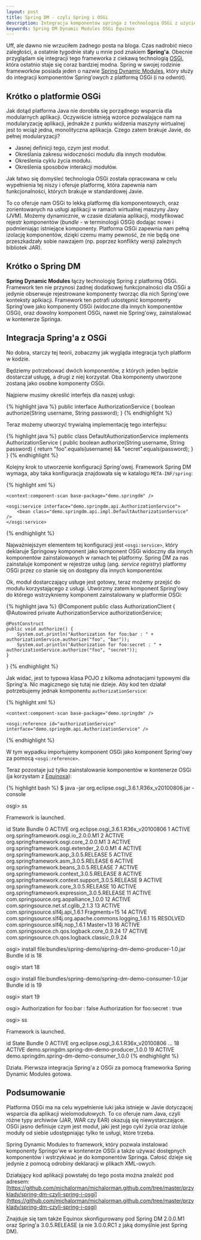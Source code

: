 ```yaml
---
layout: post
title: Spring DM - czyli Spring i OSGi
description: Integracja komponentów springa z technologią OSGi z użyciem Spring Dynamic Modules.
keywords: Spring DM Dynamic Modules OSGi Equinox
---
```

Uff, ale dawno nie wrzuciłem żadnego posta na bloga. Czas nadrobić nieco zaległości, a ostatnie tygodnie stały u
mnie pod znakiem **Spring'a**. Obecnie przyglądam się integracji tego frameworka z ciekawą technologią [OSGi](http://en.wikipedia.org/wiki/OSGi),
która ostatnio staje się coraz bardziej modna. Spring w swojej rodzinie frameworków posiada jeden o nazwie
[Spring Dynamic Modules](http://www.springsource.org/osgi), który służy do integracji komponentów Spring'owych z
platformą OSGi (i na odwrót).

## Krótko o platformie OSGi

Jak dotąd platforma Java nie dorobiła się porządnego wsparcia dla modularnych aplikacji. Oczywiście istnieją
wzorce pozwalające nam na modularyzację aplikacji, jednakże z punktu widzenia maszyny wirtualnej jest to wciąż
jedna, monolityczna aplikacja. Czego zatem brakuje Javie, do pełnej modularyzacji?

 * Jasnej definicji tego, czym jest moduł.
 * Określania zakresu widoczności modułu dla innych modułów.
 * Określenia cyklu życia modułu.
 * Określenia sposobów interakcji modułów.

Jak łatwo się domyśleć technologia OSGi została opracowana w celu wypełnienia tej niszy i oferuje platformę,
która zapewnia nam funkcjonalności, których brakuje w standardowej Javie.

To co oferuje nam OSGi to lekką platformę dla komponentowych, oraz zorientowanych na usługi aplikacji w
ramach wirtualnej maszyny Javy (JVM). Możemy dynamicznie, w czasie działania aplikacji, modyfikować rejestr
komponentów (*bundle* - w terminologii OSGi) dodając nowe i podmieniając istniejące komponenty. Platforma
OSGi zapewnia nam pełną izolację komponentów, dzięki czemu mamy pewność, że nie będą one przeszkadzały
sobie nawzajem (np. poprzez konflikty wersji zależnych bibliotek JAR).

## Krótko o Spring DM

**Spring Dynamic Modules** łączy technologię Spring z platformą OSGi. Framework ten nie przynosi żadnej
dodatkowej funkcjonalności dla OSGi a jedynie obserwuje rejestrowane komponenty tworząc dla nich Spring'owe
konteksty aplkiacji. Framework ten potrafi udostępnić komponenty Spring'owe jako komponenty OSGi (widoczne
dla innych komponentów OSGi), oraz dowolny komponent OSGi, nawet nie Spring'owy, zainstalować w kontenerze
Springa.

## Integracja Spring'a z OSGi

No dobra, starczy tej teorii, zobaczmy jak wygląda integracja tych platform w kodzie.

Będziemy potrzebować dwóch komponentów, z których jeden będzie dostarczał usługę, a drugi z niej korzystał.
Oba komponenty utworzone zostaną jako osobne komponenty OSGi.

Najpierw musimy określić interfejs dla naszej usługi:

{% highlight java %}
public interface AuthorizationService {
    boolean authorize(String username, String password);
}
{% endhighlight %}

Teraz możemy utworzyć trywialną implementację tego interfejsu:

{% highlight java %}
public class DefaultAuthorizationService implements AuthorizationService {
    public boolean authorize(String username, String password) {
        return "foo".equals(username) && "secret".equals(password);
    }
}
{% endhighlight %}

Kolejny krok to utworzenie konfiguracji Spring'owej. Framework Spring DM wymaga, aby taka konfiguracja
znajdowała się w katalogu ``META-INF/spring``:

{% highlight xml %}
<?xml version="1.0" encoding="UTF-8"?>
<beans xmlns="http://www.springframework.org/schema/beans"
       xmlns:xsi="http://www.w3.org/2001/XMLSchema-instance"
       xmlns:context="http://www.springframework.org/schema/context"
       xmlns:osgi="http://www.springframework.org/schema/osgi"
       xsi:schemaLocation="http://www.springframework.org/schema/beans http://www.springframework.org/schema/beans/spring-beans.xsd http://www.springframework.org/schema/context http://www.springframework.org/schema/context/spring-context.xsd http://www.springframework.org/schema/osgi http://www.springframework.org/schema/osgi/spring-osgi-1.2.xsd">

    <context:component-scan base-package="demo.springdm" />

    <osgi:service interface="demo.springdm.api.AuthorizationService">
        <bean class="demo.springdm.api.impl.DefaultAuthorizationService" />
    </osgi:service>

</beans>
{% endhighlight %}

Najważniejszym elementem tej konfiguracji jest ``<osgi:service>``, który deklaruje Springowy komponent
jako komponent OSGi widoczny dla innych komponentów zainstalowanych w ramach tej platformy. Spring DM
za nas zainstaluje komponent w rejestrze usług (ang. *service registry*) platformy OSGi przez co stanie
się on dostępny dla innych komponentów.

Ok, moduł dostarczający usługe jest gotowy, teraz możemy przejść do modułu korzystającego z usługi.
Utwórzmy zatem komponent Spring'owy do którego wstrzykniemy komponent zainstalowany w platformie OSGi:

{% highlight java %}
@Component
public class AuthorizationClient {
    @Autowired
    private AuthorizationService authorizationService;

    @PostConstruct
    public void authorize() {
        System.out.println("Authorization for foo:bar : " + authorizationService.authorize("foo", "bar"));
        System.out.println("Authorization for foo:secret : " + authorizationService.authorize("foo", "secret"));
    }
}
{% endhighlight %}

Jak widać, jest to typowa klasa POJO z kilkoma adnotacjami typowymi dla Spring'a. Nic magicznego się
tutaj nie dzieje. Aby kod ten działał potrzebujemy jednak komponentu ``authorizationService``:

{% highlight xml %}
<?xml version="1.0" encoding="UTF-8"?>
<beans xmlns="http://www.springframework.org/schema/beans"
       xmlns:xsi="http://www.w3.org/2001/XMLSchema-instance"
       xmlns:context="http://www.springframework.org/schema/context"
       xmlns:osgi="http://www.springframework.org/schema/osgi"
       xsi:schemaLocation="http://www.springframework.org/schema/beans http://www.springframework.org/schema/beans/spring-beans.xsd http://www.springframework.org/schema/context http://www.springframework.org/schema/context/spring-context.xsd http://www.springframework.org/schema/osgi http://www.springframework.org/schema/osgi/spring-osgi-1.2.xsd">

    <context:component-scan base-package="demo.springdm" />

    <osgi:reference id="authorizationService" interface="demo.springdm.api.AuthorizationService" />

</beans>
{% endhighlight %}

W tym wypadku importujemy komponent OSGi jako komponent Spring'owy za pomocą ``<osgi:reference>``.

Teraz pozostaje już tylko zainstalowanie komponentów w kontenerze OSGi (ja korzystam z 
[Equinoxa](http://www.eclipse.org/equinox/)):

{% highlight bash %}
$ java -jar org.eclipse.osgi_3.6.1.R36x_v20100806.jar -console

osgi> ss

Framework is launched.

id	  State       Bundle
0	  ACTIVE      org.eclipse.osgi_3.6.1.R36x_v20100806
1	  ACTIVE      org.springframework.osgi.io_2.0.0.M1
2	  ACTIVE      org.springframework.osgi.core_2.0.0.M1
3	  ACTIVE      org.springframework.osgi.extender_2.0.0.M1
4	  ACTIVE      org.springframework.aop_3.0.5.RELEASE
5	  ACTIVE      org.springframework.asm_3.0.5.RELEASE
6	  ACTIVE      org.springframework.beans_3.0.5.RELEASE
7	  ACTIVE      org.springframework.context_3.0.5.RELEASE
8	  ACTIVE      org.springframework.context.support_3.0.5.RELEASE
9	  ACTIVE      org.springframework.core_3.0.5.RELEASE
10	  ACTIVE      org.springframework.expression_3.0.5.RELEASE
11	  ACTIVE      com.springsource.org.aopalliance_1.0.0
12	  ACTIVE      com.springsource.net.sf.cglib_2.1.3
13	  ACTIVE      com.springsource.slf4j.api_1.6.1
	              Fragments=15
14	  ACTIVE      com.springsource.slf4j.org.apache.commons.logging_1.6.1
15	  RESOLVED    com.springsource.slf4j.nop_1.6.1
	              Master=13
16	  ACTIVE      com.springsource.ch.qos.logback.core_0.9.24
17	  ACTIVE      com.springsource.ch.qos.logback.classic_0.9.24

osgi> install file:bundles/spring-demo/spring-dm-demo-producer-1.0.jar
Bundle id is 18

osgi> start 18 

osgi> install file:bundles/spring-demo/spring-dm-demo-consumer-1.0.jar
Bundle id is 19

osgi> start 19

osgi> Authorization for foo:bar : false
Authorization for foo:secret : true

osgi> ss

Framework is launched.

id	  State       Bundle
0	  ACTIVE      org.eclipse.osgi_3.6.1.R36x_v20100806
...
18	  ACTIVE      demo.springdm.spring-dm-demo-producer_1.0.0
19	  ACTIVE      demo.springdm.spring-dm-demo-consumer_1.0.0
{% endhighlight %}

Działa. Pierwsza integracja Spring'a z OSGi za pomocą frameworka Spring Dynamic Modules
gotowa.

## Podsumowanie

Platforma OSGi ma na celu wypełnienie luki jaka istnieje w Javie dotyczącej wsparcia dla
aplikacji wielomodułowych. To co oferuje nam Java, czyli różne typy archiwów (JAR, WAR czy EAR)
okazują się niewystarczające. OSGi jasno definiuje czym jest moduł, jaki jest jego cykl życia
oraz izoluje moduły od siebie udostępniając tylko te usługi, które trzeba.

Spring Dynamic Modules to framework, który pozwala instalować komponenty Springo'we w kontenerze
OSGi a także używać dostępnych komponentów i wstrzykiwać je do komponentów Springa. Całość
dzieje się jedynie z pomocą odrobiny deklaracji w plikach XML-owych.

Działający kod aplikacji powstałej do tego posta można znaleźć pod adresem:
[https://github.com/michalorman/michalorman.github.com/tree/master/przyklady/spring-dm-czyli-spring-i-osgi](https://github.com/michalorman/michalorman.github.com/tree/master/przyklady/spring-dm-czyli-spring-i-osgi)

Znajduje się tam także Equinox skonfigurowany pod Spring DM 2.0.0.M1 oraz Spring'a 3.0.5.RELEASE
(a nie 3.0.0.RC1 z jaką domyślnie jest Spring DM).